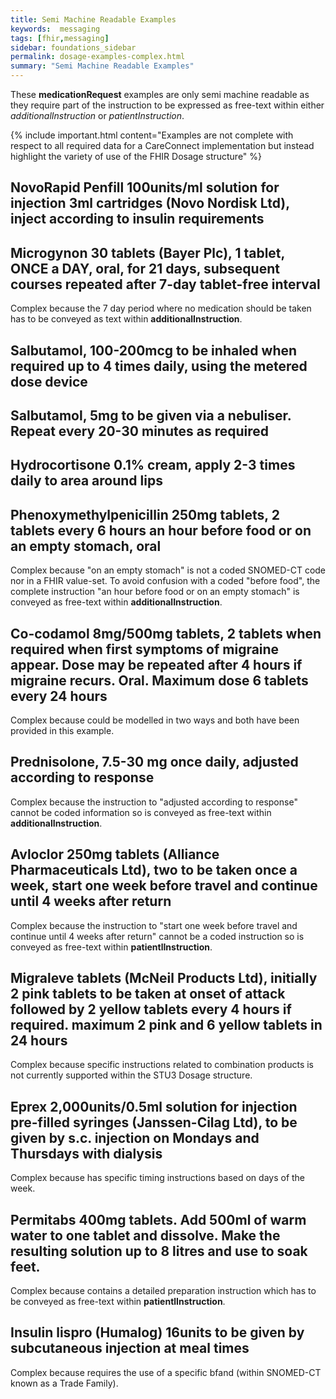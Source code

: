 ```yaml
---
title: Semi Machine Readable Examples
keywords:  messaging
tags: [fhir,messaging]
sidebar: foundations_sidebar
permalink: dosage-examples-complex.html
summary: "Semi Machine Readable Examples"
---
```



These **medicationRequest** examples are only semi machine readable as they require part of the instruction to be expressed as free-text within either *additionalInstruction* or *patientInstruction*.

{% include important.html content="Examples are not complete with respect to all required data for a CareConnect implementation but instead highlight the variety of use of the FHIR Dosage structure" %}

## NovoRapid Penfill 100units/ml solution for injection 3ml cartridges (Novo Nordisk Ltd), inject according to insulin requirements ##

<script src="https://gist.github.com/RobertGoochUK/029d9e231bc54fb3b0ac6386f9e0b501.js"></script>

## Microgynon 30 tablets (Bayer Plc), 1 tablet, ONCE a DAY, oral, for 21 days, subsequent courses repeated after 7-day tablet-free interval ##

Complex because the 7 day period where no medication should be taken has to be conveyed as text within **additionalInstruction**.

<script src="https://gist.github.com/RobertGoochUK/67a2e1bf88c100ff62aba8467f5f743e.js"></script>

## Salbutamol, 100-200mcg to be inhaled when required up to 4 times daily, using the metered dose device ##

<script src="https://gist.github.com/RobertGoochUK/3058adde9517ffb68a62f55112e036f0.js"></script>

## Salbutamol, 5mg to be given via a nebuliser. Repeat every 20-30 minutes as required ##

<script src="https://gist.github.com/RobertGoochUK/ddf9ad03106e7203180b91436bd38689.js"></script>

## Hydrocortisone 0.1% cream, apply 2-3 times daily to area around lips ##

<script src="https://gist.github.com/RobertGoochUK/340ff8c4c169f972532b62a1b3f32a37.js"></script>

## Phenoxymethylpenicillin 250mg tablets, 2 tablets every 6 hours an hour before food or on an empty stomach, oral ##

Complex because "on an empty stomach" is not a coded SNOMED-CT code nor in a FHIR value-set. To avoid confusion with a coded "before food", the complete instruction "an hour before food or on an empty stomach" is conveyed as free-text within **additionalInstruction**.

<script src="https://gist.github.com/RobertGoochUK/85954bf963f7d98dfd1c382a36fc689c.js"></script>

## Co-codamol 8mg/500mg tablets, 2 tablets when required when first symptoms of migraine appear. Dose may be repeated after 4 hours if migraine recurs. Oral. Maximum dose 6 tablets every 24 hours ##

Complex because could be modelled in two ways and both have been provided in this example.

<script src="https://gist.github.com/RobertGoochUK/fe839c3b0dc68be679346192d67569bc.js"></script>

## Prednisolone, 7.5-30 mg once daily, adjusted according to response ##

Complex because the instruction to "adjusted according to response" cannot be coded information so is conveyed as free-text within **additionalInstruction**.

<script src="https://gist.github.com/RobertGoochUK/a5d896f2dba7119f98bbdd69be8e3a7f.js"></script>

## Avloclor 250mg tablets (Alliance Pharmaceuticals Ltd), two to be taken once a week, start one week before travel and continue until 4 weeks after return ##

Complex because the instruction to "start one week before travel and continue until 4 weeks after return" cannot be a coded instruction so is conveyed as free-text within **patientlInstruction**.

<script src="https://gist.github.com/RobertGoochUK/4fd01ea1de85d61fb63d8b352b35221e.js"></script>

## Migraleve tablets (McNeil Products Ltd), initially 2 pink tablets to be taken at onset of attack followed by 2 yellow tablets every 4 hours if required. maximum 2 pink and 6 yellow tablets in 24 hours ##

Complex because specific instructions related to combination products is not currently supported within the STU3 Dosage structure.

<script src="https://gist.github.com/RobertGoochUK/ed35e1f7cfb0eea8df8acad2aced3369.js"></script>

## Eprex 2,000units/0.5ml solution for injection pre-filled syringes (Janssen-Cilag Ltd), to be given by s.c. injection on Mondays and Thursdays with dialysis ##

Complex because has specific timing instructions based on days of the week.

<script src="https://gist.github.com/RobertGoochUK/f480c7dda3c50f651ffbbcdb7694b272.js"></script>

## Permitabs 400mg tablets. Add 500ml of warm water to one tablet and dissolve. Make the resulting solution up to 8 litres and use to soak feet. ##

Complex because contains a detailed preparation instruction which has to be conveyed as free-text within **patientlInstruction**.

<script src="https://gist.github.com/RobertGoochUK/397909d95f2f97ba391c13c5820f36ee.js"></script>

## Insulin lispro (Humalog) 16units to be given by subcutaneous injection at meal times ##

Complex because requires the use of a specific bfand (within SNOMED-CT known as a Trade Family).

<script src="https://gist.github.com/RobertGoochUK/9d73d7c9e6bcba03d0703dd2fb590dea.js"></script>